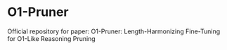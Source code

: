 # O1-Pruner
Official repository for paper: O1-Pruner: Length-Harmonizing Fine-Tuning for O1-Like Reasoning Pruning
